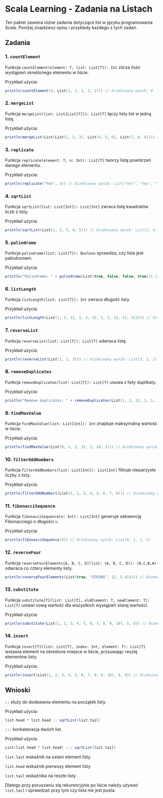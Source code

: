 # Scala Learning - Zadania na Listach

Ten pakiet zawiera różne zadania dotyczące list w języku programowania Scala. Poniżej znajdziesz opisy i przykłady każdego z tych zadań.

## Zadania

### 1. `countElement`

Funkcja `countElement(element: T, list: List[T]): Int` zlicza ilość wystąpień określonego elementu w liście.

Przykład użycia:

```scala
println(countElement(4, List(1, 1, 1, 2, 2))) // Oczekiwany wynik: 0
```


### 2. `mergeList`

Funkcja `mergeList(list: List[List[T]]): List[T]` łączy listy list w jedną listę.

Przykład użycia:

```scala
println(mergeList(List(List(1, 2, 3), List(4, 5, 6), List(7, 8, 9)))) // Oczekiwany wynik: List(1, 2, 3, 4, 5, 6, 7, 8, 9)
```

### 3. `replicate`

Funkcja `replicate(element: T, n: Int): List[T]` tworzy listę powtórzeń danego elementu.

Przykład użycia:

```scala
println(replicate("Yes", 3)) // Oczekiwany wynik: List("Yes", "Yes", "Yes")
```

### 4. `sqrtList`

Funkcja `sqrtList(list: List[Int]): List[Int]` zwraca listę kwadratów liczb z listy.

Przykład użycia:

```scala
println(sqrtList(List(1, 2, 3, 4, 5))) // Oczekiwany wynik: List(1, 4, 9, 16, 25)
```

### 5. `palindrome`

Funkcja `palindrome(list: List[T]): Boolean` sprawdza, czy lista jest palindromem.

Przykład użycia:

```scala
println("Palindrome: " + palindrome(List(true, false, false, true))) // Oczekiwany wynik: true
```

### 6. `listLength`

Funkcja `listLength(list: List[T]): Int` zwraca długość listy.

Przykład użycia:

```scala
println(listLength(List(1, 2, 12, 1, 2, 32, 1, 3, 13, 12, 312))) // Oczekiwany wynik: 11
```

### 7. `reverseList`

Funkcja `reverseList(list: List[T]): List[T]` odwraca listę.

Przykład użycia:

```scala
println(reverseList(List(1, 2, 3))) // Oczekiwany wynik: List(3, 2, 1)
```

### 8. `removeDuplicates`

Funkcja `removeDuplicates(list: List[T]): List[T]` usuwa z listy duplikaty.

Przykład użycia:

```scala
println("Remove duplicates: " + removeDuplicates(List(1, 2, 32, 3, 1, 123, 3, 1))) // Oczekiwany wynik: List(1, 2, 32, 3, 123)
```

### 9. `findMaxValue`

Funkcja `findMaxValue(list: List[Int]): Int` znajduje maksymalną wartość w liście.

Przykład użycia:

```scala
println(findMaxValue(List(0, 1, 2, 32, 3, 14, 1))) // Oczekiwany wynik: 32
```

### 10. `filterOddNumbers`

Funkcja `filterOddNumbers(list: List[Int]): List[Int]` filtruje nieparzyste liczby z listy.

Przykład użycia:

```scala
println(filterOddNumbers(List(1, 2, 3, 4, 5, 6, 7, 8))) // Oczekiwany wynik: List(2, 4, 6, 8)
```

### 11. `fibonacciSequence`

Funkcja `fibonacciSequence(n: Int): List[Int]` generuje sekwencję Fibonacciego o długości `n`.

Przykład użycia:

```scala
println(fibonacciSequence(4)) // Oczekiwany wynik: List(0, 1, 1, 2)
```

### 12. `reverseFour`

Funkcja `reverseFourElements[A, B, C, D](list: (A, B, C, D)): (D,C,B,A)` odwraca co cztery elementy listy.

```scala
println(reverseFourElements(List(true, "STRING", 12, 5.412))) // Oczekiwany wynik: List(5.412, 12, "STRING", true)
```

### 13. `substitute`

Funkcja `substitute[T](list: List[T], oldElement: T, newElement: T): List[T]` ustawi nową wartość dla wszystkich wystąpień starej wartości.

Przykład użycia:

```scala
println(substitute(List(1, 2, 3, 4, 5, 6, 7, 8, 9, 10), 5, 0)) // Oczekiwany wynik: List(1, 2, 3, 4, 0, 6, 7, 8, 9, 10)
```

### 14. `insert`

Funkcja `insert[T](list: List[T], index: Int, element: T): List[T]` wstawia element na określone miejsce w liście, przsuwając resztę elementów listy.

Przykład użycia:

```scala
println(insert(List(1, 2, 3, 4, 5, 6, 7, 8, 9, 10), 5, 0)) // Oczekiwany wynik: List(1, 2, 3, 4, 5, 0, 6, 7, 8, 9, 10)
```

## Wnioski
`::`  służy do dodawania elementu na początek listy.

Przykład użycia: 

```scala
list.head * list.head :: sqrtList(list.tail)
```

`:::` konkatenacja dwóch list.

Przykład użycia:

```scala
List(list.head * list.head) ::: sqrtList(list.tail)
```

`list.last` wskaźnik na ostani element listy

`list.head` wskaźnik pierwszy element listy

`list.tail` wskaźnika na reszte listy


Dlatego przy poruszaniu się rekurencyjnie po liście należy używać `list.tail` i sprawdzać przy tym czy lista nie jest pusta.
